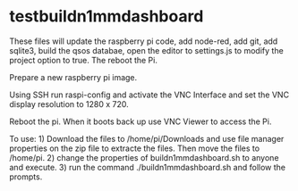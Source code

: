 # testbuildn1mmdashboard

These files will update the raspberry pi code, add node-red, add git, add sqlite3, build the qsos databae, 
open the editor to settings.js to modify the project option to true. The reboot the Pi.

Prepare a new raspberry pi image.

Using SSH run raspi-config and activate the VNC Interface and set the VNC display resolution to 1280 x 720.

Reboot the pi. When it boots back up use VNC Viewer to access the Pi.

To use:
    1) Download the files to /home/pi/Downloads and use file manager properties on the zip file to extracte the files. 
       Then move the files to /home/pi. 
    2) change the properties of buildn1mmdashboard.sh to anyone and execute.
    3) run the command ./buildn1mmdashboard.sh and follow the prompts.
